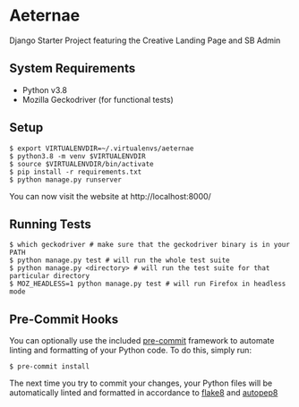 # Aeternae

Django Starter Project featuring the Creative Landing Page and SB Admin

## System Requirements

- Python v3.8
- Mozilla Geckodriver (for functional tests)

## Setup

```console
$ export VIRTUALENVDIR=~/.virtualenvs/aeternae
$ python3.8 -m venv $VIRTUALENVDIR
$ source $VIRTUALENVDIR/bin/activate
$ pip install -r requirements.txt
$ python manage.py runserver
```

You can now visit the website at http://localhost:8000/

## Running Tests

```console
$ which geckodriver # make sure that the geckodriver binary is in your PATH
$ python manage.py test # will run the whole test suite
$ python manage.py <directory> # will run the test suite for that particular directory
$ MOZ_HEADLESS=1 python manage.py test # will run Firefox in headless mode
```

## Pre-Commit Hooks

You can optionally use the included [pre-commit](https://pre-commit.com/) framework to automate linting and formatting of your Python code. To
do this, simply run:

```console
$ pre-commit install
```

The next time you try to commit your changes, your Python files will be automatically linted and formatted in accordance
to [flake8](https://pypi.org/project/flake8/) and [autopep8](https://pypi.org/project/autopep8/)

